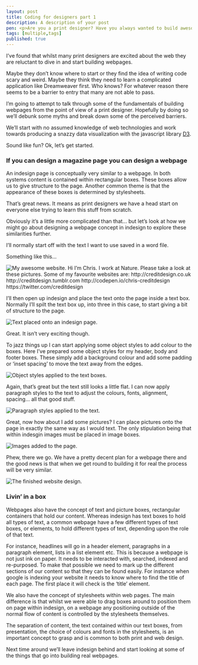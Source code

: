 ```yaml
---
layout: post
title: Coding for designers part 1
description: A description of your post
pen: <p>Are you a print designer? Have you always wanted to build awesome things on the internet but weren’t really sure how to go about it? Don’t worry, if you can design a page in indesign you can design a page on the web. Don’t believe me? Well let’s get started then.</p>
tags: [multiple,tags]
published: true
---
```


I’ve found that whilst many print designers are excited about the web they are reluctant to dive in and start building webpages.

Maybe they don’t know where to start or they find the idea of writing code scary and weird. Maybe they think they need to learn a complicated application like Dreamweaver first. Who knows? For whatever reason there seems to be a barrier to entry that many are not able to pass.

I’m going to attempt to talk through some of the fundamentals of building webpages from the point of view of a print designer. Hopefully by doing so we’ll debunk some myths and break down some of the perceived barriers.

We’ll start with no assumed knowledge of web technologies and work towards producing a snazzy data visualization with the javascript library [D3](http://d3js.org/).

Sound like fun? Ok, let’s get started.

### If you can design a magazine page you can design a webpage

An indesign page is conceptually very similar to a webpage. In both systems content is contained within rectangular boxes. These boxes allow us to give structure to the page. Another common theme is that the appearance of these boxes is determined by stylesheets. 

That’s great news. It means as print designers we have a head start on everyone else trying to learn this stuff from scratch.

Obviously it’s a little more complicated than that... but let’s look at how we might go about designing a webpage concept in indesign to explore these similarities further.

I’ll normally start off with the text I want to use saved in a word file. 

Something like this...

<img src="{{ site.baseurl }}images/posts/coding-club-1/word.jpg" alt="My awesome website. Hi I’m Chris. I work at Nature. Please take a look at these pictures. Some of my favourite websites are: http://creditdesign.co.uk http://creditdesign.tumblr.com http://codepen.io/chris-creditdesign https://twitter.com/creditdesign"/>

I’ll then open up indesign and place the text onto the page inside a text box. Normally I’ll spilt the text box up, into three in this case, to start giving a bit of structure to the page.

<img src="{{ site.baseurl }}images/posts/coding-club-1/indesign-textboxes.jpg" alt="Text placed onto an indesign page.">

Great. It isn’t very exciting though.

To jazz things up I can start applying some object styles to add colour to the boxes. Here I’ve prepared some object styles for my header, body and footer boxes. These simply add a background colour and add some padding or ‘inset spacing’ to move the text away from the edges.

<img src="{{ site.baseurl }}images/posts/coding-club-1/indesign-objectstyles.jpg" alt="Object styles applied to the text boxes.">

Again, that’s great but the text still looks a little flat. I can now apply paragraph styles to the text to adjust the colours, fonts, alignment, spacing... all that good stuff.

<img src="{{ site.baseurl }}images/posts/coding-club-1/indesign-paragraphstyles.jpg" alt="Paragraph styles applied to the text.">

Great, now how about I add some pictures? I can place pictures onto the page in exactly the same way as I would text. The only stipulation being that within indesgin images must be placed in image boxes.

<img src="{{ site.baseurl }}images/posts/coding-club-1/indesign-images.jpg" alt="Images added to the page.">

Phew, there we go. We have a pretty decent plan for a webpage there and the good news is that when we get round to building it for real the process will be very similar.

<img src="{{ site.baseurl }}images/posts/coding-club-1/website-indesign.jpg" alt="The finished website design.">

### Livin’ in a box

Webpages also have the concept of text and picture boxes, rectangular containers that hold our content. Whereas indesign has text boxes to hold all types of text, a common webpage have a few different types of text boxes, or elements, to hold different types of text, depending upon the role of that text.

For instance, headlines will go in a header element, paragraphs in a paragraph element, lists in a list element etc. This is because a webpage is not just ink on paper. It needs to be interacted with, searched, indexed and re-purposed. To make that possible we need to mark up the different sections of our content so that they can be found easily. For instance when google is indexing your website it needs to know where to find the title of each page. The first place it will check is the ‘title’ element.

We also have the concept of stylesheets within web pages. The main difference is that whilst we were able to drag boxes around to position them on page within indesign, on a webpage any positioning outside of the normal flow of content is controlled by the stylesheets themselves.

The separation of content, the text contained within our text boxes, from presentation, the choice of colours and fonts in the stylesheets, is an important concept to grasp and is common to both print and web design.

Next time around we’ll leave indesign behind and start looking at some of the things that go into building real webpages.